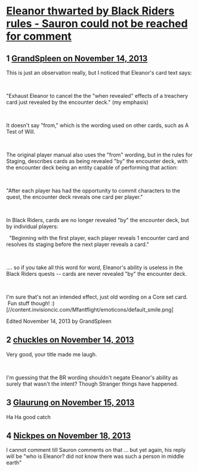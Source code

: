 # [Eleanor thwarted by Black Riders rules - Sauron could not be reached for comment](https://community.fantasyflightgames.com/topic/93503-eleanor-thwarted-by-black-riders-rules-sauron-could-not-be-reached-for-comment/)

## 1 [GrandSpleen on November 14, 2013](https://community.fantasyflightgames.com/topic/93503-eleanor-thwarted-by-black-riders-rules-sauron-could-not-be-reached-for-comment/?do=findComment&comment=908595)

This is just an observation really, but I noticed that Eleanor's card text says:

 

"Exhaust Eleanor to cancel the the "when revealed" effects of a treachery card just revealed by the encounter deck." (my emphasis)

 

It doesn't say "from," which is the wording used on other cards, such as A Test of Will.

 

The original player manual also uses the "from" wording, but in the rules for Staging, describes cards as being revealed "by" the encounter deck, with the encounter deck being an entity capable of performing that action:

 

"After each player has had the opportunity to commit characters to the quest, the encounter deck reveals one card per player."

 

In Black Riders, cards are no longer revealed "by" the encounter deck, but by individual players:

 
"Beginning with the first player, each player reveals 1 encounter card and resolves its staging before the next player reveals a card."

 

.... so if you take all this word for word, Eleanor's ability is useless in the Black Riders quests -- cards are never revealed "by" the encounter deck.

 

I'm sure that's not an intended effect, just old wording on a Core set card.  Fun stuff though! :) [//content.invisioncic.com/Mfantflight/emoticons/default_smile.png]

Edited November 14, 2013 by GrandSpleen

## 2 [chuckles on November 14, 2013](https://community.fantasyflightgames.com/topic/93503-eleanor-thwarted-by-black-riders-rules-sauron-could-not-be-reached-for-comment/?do=findComment&comment=909030)

Very good, your title made me laugh. 

 

I'm guessing that the BR wording shouldn't negate Eleanor's ability as surely that wasn't the intent? Though Stranger things have happened.

## 3 [Glaurung on November 15, 2013](https://community.fantasyflightgames.com/topic/93503-eleanor-thwarted-by-black-riders-rules-sauron-could-not-be-reached-for-comment/?do=findComment&comment=909261)

Ha Ha good catch

## 4 [Nickpes on November 18, 2013](https://community.fantasyflightgames.com/topic/93503-eleanor-thwarted-by-black-riders-rules-sauron-could-not-be-reached-for-comment/?do=findComment&comment=911146)

I cannot comment till Sauron comments on that ... but yet again, his reply will be "who is Eleanor? did not know there was such a person in middle earth"

